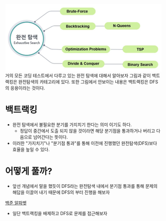 ![완전 탐색](https://github.com/KoEonYack/PracticeCoding/blob/master/Article/Algorithm/Backtracking/Introduce/img/%5B0%5D_%EB%B0%B1%ED%8A%B8%EB%9E%98%ED%82%B9%EC%9D%B4%EB%9E%80_%EB%AC%B8%EC%A0%9C%EC%B6%94%EC%B2%9C/algo_map.jpg?raw=true)
거의 모든 코딩 테스트에서 다루고 있는 완전 탐색에 대해서 알아보자
그림과 같이 백트랙킹은 완전탐색의 카테고리에 있다. 또한 그림에서 안보이는 내용은 백트랙킹은 DFS의 응용이라는 것이다.

# 백트랙킹

- 완전 탐색에서 불필요한 분기를 가지치기 한다는 의미 이기도 하다.
  - 정답이 중간에서 도출 되지 않을 것이라면 해당 분기점을 통과하거나 버리고 다음으로 넘어간다는 뜻이다.
- 이러한 "가지치기"나 "분기점 통과"를 통해 이전에 진행했던 완전탐색(DFS)보다 효율을 높일 수 있다.


# 어떻게 풀까?
- 앞선 개념에서 말을 했듯이 DFS라는 완전탐색 내에서 분기점 통과를 통해 문제의 해답을 이끌어 내기 때문에 DFS의 부터 진행을 해보자

[백준 알파벳](https://www.acmicpc.net/problem/1987)

- 일단 백트랙킹을 배제하고 DFS로 문제를 접근해보자
```java
    


```